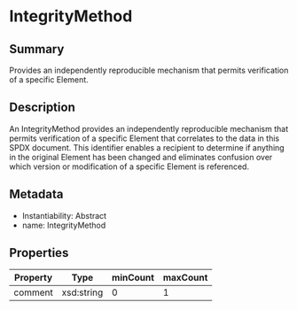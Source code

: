 <!-- Automatically generated by spec-parser v2.0.0 on 2023-12-27T15:02:03.969017+00:00 -->
<!-- SPDX-License-Identifier: Community-Spec-1.0 -->

# IntegrityMethod

## Summary

Provides an independently reproducible mechanism that permits verification of a specific Element.


## Description

An IntegrityMethod provides an independently reproducible mechanism that permits verification
of a specific Element that correlates to the data in this SPDX document. This identifier enables
a recipient to determine if anything in the original Element has been changed and eliminates
confusion over which version or modification of a specific Element is referenced.


## Metadata

- Instantiability: Abstract
- name: IntegrityMethod



## Properties

| Property | Type | minCount | maxCount |
|---|---|---|---|
| comment | xsd:string | 0 | 1 |

